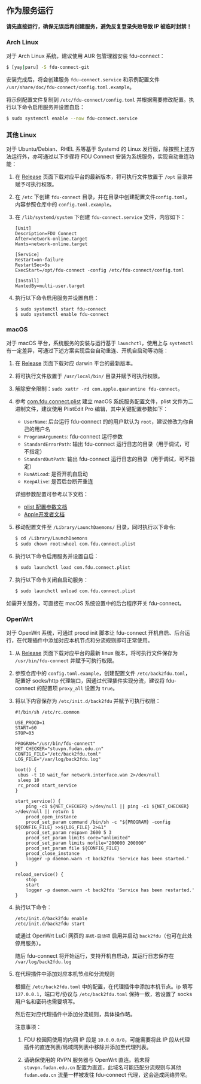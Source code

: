 ## 作为服务运行

**请先直接运行，确保无误后再创建服务，避免反复登录失败导致 IP 被临时封禁！**

### Arch Linux

对于 Arch Linux 系统，建议使用 AUR 包管理器安装 fdu-connect：

```bash
$ [yay|paru] -S fdu-connect-git
```

安装完成后，将会创建服务 `fdu-connect.service` 和示例配置文件 `/usr/share/doc/fdu-connect/config.toml.example`。

将示例配置文件复制到 `/etc/fdu-connect/config.toml` 并根据需要修改配置。执行以下命令启用服务并设置自启：

```bash
$ sudo systemctl enable --now fdu-connect.service
```

### 其他 Linux

对于 Ubuntu/Debian、RHEL 系等基于 Systemd 的 Linux 发行版，除按照上述方法运行外，亦可通过以下步骤将 FDU Connect 安装为系统服务，实现自动重连功能：

1. 在 [Release](https://github.com/akirasalvare/fdu-connect/releases) 页面下载对应平台的最新版本，将可执行文件放置于 `/opt` 目录并赋予可执行权限。

2. 在 `/etc` 下创建 `fdu-connect` 目录，并在目录中创建配置文件`config.toml`，内容参照仓库中的 `config.toml.example`。

3. 在 `/lib/systemd/system` 下创建 `fdu-connect.service` 文件，内容如下：

   ```
   [Unit]
   Description=FDU Connect
   After=network-online.target
   Wants=network-online.target
   
   [Service]
   Restart=on-failure
   RestartSec=5s
   ExecStart=/opt/fdu-connect -config /etc/fdu-connect/config.toml
   
   [Install]
   WantedBy=multi-user.target
   ```

4. 执行以下命令启用服务并设置自启：
   ```
   $ sudo systemctl start fdu-connect
   $ sudo systemctl enable fdu-connect
   ```
   
### macOS

对于 macOS 平台，系统服务的安装与运行基于 `launchctl`，使用上与 `systemctl` 有一定差异，可通过下述方案实现后台自动重连、开机自启动等功能：

1. 在 [Release](https://github.com/akirasalvare/fdu-connect/releases) 页面下载对应 darwin 平台的最新版本。

2. 将可执行文件放置于 `/usr/local/bin/` 目录并赋予可执行权限。

3. 解除安全限制：`sudo xattr -rd com.apple.quarantine fdu-connect`。

4. 参考 [com.fdu.connect.plist](com.fdu.connect.plist) 建立 macOS 系统服务配置文件，plist 文件为二进制文件，建议使用 PlistEdit Pro 编辑，其中关键配置参数如下：

    + `UserName`: 后台运行 fdu-connect 的的用户默认为 `root`，建议修改为你自己的用户名
    + `ProgramArguments`: fdu-connect 运行参数
    + `StandardErrorPath`: 输出 fdu-connect 运行日志的目录（用于调试，可不指定）
    + `StandardOutPath`: 输出 fdu-connect 运行日志的目录（用于调试，可不指定）
    + `RunAtLoad`: 是否开机自启动
    + `KeepAlive`: 是否后台断开重连

   详细参数配置可参考以下文档：

    + [plist 配置参数文档](https://keith.github.io/xcode-man-pages/launchd.plist.5.html#OnDemand)
    + [Apple开发者文档](https://developer.apple.com/library/archive/documentation/MacOSX/Conceptual/BPSystemStartup/Chapters/Introduction.html#//apple_ref/doc/uid/10000172i-SW1-SW1)

5. 移动配置文件至 `/Library/LaunchDaemons/` 目录，同时执行以下命令:
   ```zsh
   $ cd /Library/LaunchDaemons
   $ sudo chown root:wheel com.fdu.connect.plist
   ```

6. 执行以下命令启用服务并设置自启：
   ```zsh
   $ sudo launchctl load com.fdu.connect.plist
   ```

7. 执行以下命令关闭自启动服务：
   ```zsh
   $ sudo launchctl unload com.fdu.connect.plist
   ```

如需开关服务，可直接在 macOS 系统设置中的后台程序开关 fdu-connect。

### OpenWrt

对于 OpenWrt 系统，可通过 procd init 脚本让 fdu-connect 开机自启、后台运行，在代理插件中添加对应本机节点和分流规则即可正常使用。

1. 从 [Release](https://github.com/akirasalvare/fdu-connect/releases) 页面下载对应平台的最新 linux 版本，将可执行文件保存为 `/usr/bin/fdu-connect` 并赋予可执行权限。

2. 参照仓库中的 `config.toml.example`，创建配置文件 `/etc/back2fdu.toml`，配置好 socks/http 代理端口，因通过代理插件实现分流，建议将 fdu-connect 的配置项 `proxy_all` 设置为 `true`。

3. 将以下内容保存为 `/etc/init.d/back2fdu` 并赋予可执行权限：

   ```shell
   #!/bin/sh /etc/rc.common
   
   USE_PROCD=1
   START=60
   STOP=03
   
   PROGRAM="/usr/bin/fdu-connect"
   NET_CHECKER="stuvpn.fudan.edu.cn"
   CONFIG_FILE="/etc/back2fdu.toml"
   LOG_FILE="/var/log/back2fdu.log"
   
   boot() {
   	ubus -t 10 wait_for network.interface.wan 2>/dev/null
   	sleep 10
   	rc_procd start_service
   }
   
   start_service() {
       ping -c1 ${NET_CHECKER} >/dev/null || ping -c1 ${NET_CHECKER} >/dev/null || return 1
       procd_open_instance
       procd_set_param command /bin/sh -c "${PROGRAM} -config ${CONFIG_FILE} >>${LOG_FILE} 2>&1"
       procd_set_param respawn 3600 5 3
       procd_set_param limits core="unlimited"
       procd_set_param limits nofile="200000 200000"
       procd_set_param file ${CONFIG_FILE}
       procd_close_instance
       logger -p daemon.warn -t back2fdu 'Service has been started.'
   }
   
   reload_service() {
       stop
       start
       logger -p daemon.warn -t back2fdu 'Service has been restarted.'
   }
   ```

4. 执行以下命令：

   ```shell
   /etc/init.d/back2fdu enable
   /etc/init.d/back2fdu start
   ```

   或通过 OpenWrt LuCi 网页的 `系统-启动项` 启用并启动 `back2fdu`（也可在此处停用服务）。

   随后 fdu-connect 将开始运行，支持开机自启动，其运行日志保存在 `/var/log/back2fdu.log`

5. 在代理插件中添加对应本机节点和分流规则

   根据在 `/etc/back2fdu.toml` 中的配置，在代理插件中添加本机节点。ip 填写 `127.0.0.1`，端口号/协议与 `/etc/back2fdu.toml` 保持一致，若设置了 socks 用户名和密码也需要填写。

   然后在对应代理插件中添加分流规则，具体操作略。

   注意事项：

    1. FDU 校园网使用的内网 IP 段是 `10.0.0.0/8`，可能需要将此 IP 段从代理插件的直连列表/局域网列表中移除并添加至代理列表。

    2. 请确保使用的 RVPN 服务器与 OpenWrt 直连。若未将 `stuvpn.fudan.edu.cn` 配置为直连，此域名可能匹配分流规则与其他 `fudan.edu.cn` 流量一样被发往 fdu-connect 代理，这会造成网络异常。